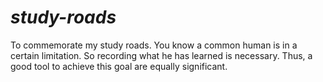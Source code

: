 # *study-roads*
To commemorate my study roads. You know a common human is in a certain limitation. So recording what he has learned is necessary. Thus, a good tool to achieve this goal are equally significant.

